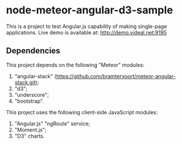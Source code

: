 node-meteor-angular-d3-sample
=============================

This is a project to test Angular.js capability of making single-page applications.
Live demo is available at: http://demo.videal.net:9195

Dependencies
------------

This project depends on the following "Meteor" modules:

  1.  "angular-stack" (https://github.com/bramtervoort/meteor-angular-stack.git);
  2.  "d3";
  3.  "underscore";
  4.  "bootstrap".

This project uses the following client-side JavaScript modules:

  1.  "Angular.js" "ngRoute" service;
  2.  "Moment.js";
  3.  "D3" charts.
